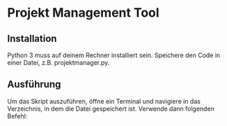 # Projekt Management Tool

## Installation

Python 3 muss auf deinem Rechner installiert sein. 
Speichere den Code in einer Datei, z.B. projektmanager.py.

## Ausführung

Um das Skript auszuführen, öffne ein Terminal und navigiere in das Verzeichnis, in dem die Datei gespeichert ist. Verwende dann folgenden Befehl:

